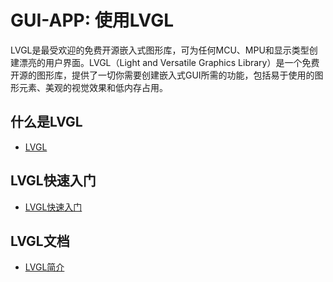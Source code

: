 # GUI-APP: 使用LVGL

LVGL是最受欢迎的免费开源嵌入式图形库，可为任何MCU、MPU和显示类型创建漂亮的用户界面。LVGL（Light and Versatile Graphics Library）是一个免费开源的图形库，提供了一切你需要创建嵌入式GUI所需的功能，包括易于使用的图形元素、美观的视觉效果和低内存占用。

## 什么是LVGL
- [LVGL](https://lvgl.io/) 


## LVGL快速入门
- [LVGL快速入门](https://lvgl.io/get-started) 


## LVGL文档
- [LVGL简介](https://docs.lvgl.io/master/intro/index.html) 


























